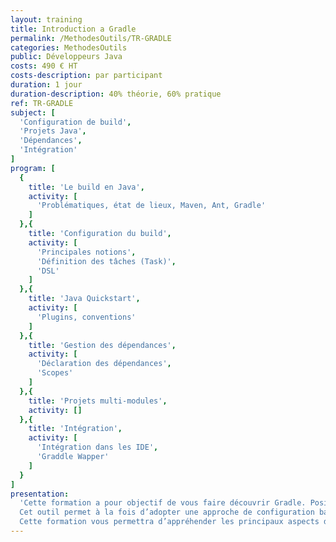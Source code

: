 ```yaml
---
layout: training
title: Introduction a Gradle
permalink: /MethodesOutils/TR-GRADLE
categories: MethodesOutils
public: Développeurs Java
costs: 490 € HT
costs-description: par participant
duration: 1 jour
duration-description: 40% théorie, 60% pratique
ref: TR-GRADLE
subject: [
  'Configuration de build',
  'Projets Java',
  'Dépendances',
  'Intégration'
]
program: [
  {
    title: 'Le build en Java',
    activity: [
      'Problématiques, état de lieux, Maven, Ant, Gradle'
    ]
  },{
    title: 'Configuration du build',
    activity: [
      'Principales notions',
      'Définition des tâches (Task)',
      'DSL'
    ]
  },{
    title: 'Java Quickstart',
    activity: [
      'Plugins, conventions'
    ]
  },{
    title: 'Gestion des dépendances',
    activity: [
      'Déclaration des dépendances',
      'Scopes'
    ]
  },{
    title: 'Projets multi-modules',
    activity: []
  },{
    title: 'Intégration',
    activity: [
      'Intégration dans les IDE',
      'Graddle Wapper'
    ]
  }
]
presentation:
  'Cette formation a pour objectif de vous faire découvrir Gradle. Positionné à mi-chemin entre Maven et Ant, cet outil de build Java/Groovy allie le meilleur des deux mondes.
  Cet outil permet à la fois d’adopter une approche de configuration basée sur l’exception (Maven) et de mettre en place des scripts de build d’une manière très souple (Ant).
  Cette formation vous permettra d’appréhender les principaux aspects de cet outil de build à la fois moderne et novateur.'
---
```

